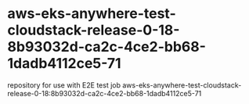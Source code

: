 # aws-eks-anywhere-test-cloudstack-release-0-18-8b93032d-ca2c-4ce2-bb68-1dadb4112ce5-71
repository for use with E2E test job aws-eks-anywhere-test-cloudstack-release-0-18:8b93032d-ca2c-4ce2-bb68-1dadb4112ce5-71
